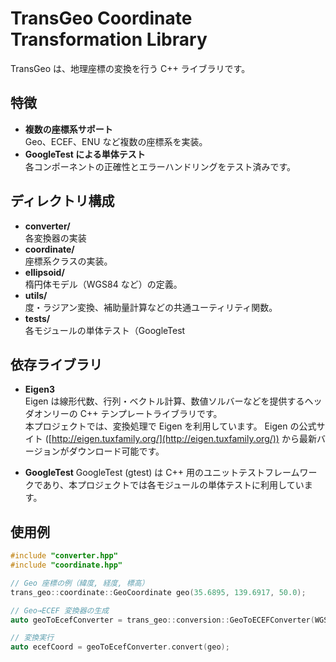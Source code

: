 # TransGeo Coordinate Transformation Library

TransGeo は、地理座標の変換を行う C++ ライブラリです。

## 特徴

- **複数の座標系サポート**  
  Geo、ECEF、ENU など複数の座標系を実装。
- **GoogleTest による単体テスト**  
  各コンポーネントの正確性とエラーハンドリングをテスト済みです。

## ディレクトリ構成

- **converter/**  
  各変換器の実装
- **coordinate/**  
  座標系クラスの実装。
- **ellipsoid/**  
  楕円体モデル（WGS84 など）の定義。
- **utils/**  
  度・ラジアン変換、補助量計算などの共通ユーティリティ関数。
- **tests/**  
  各モジュールの単体テスト（GoogleTest 

## 依存ライブラリ

- **Eigen3**  
  Eigen は線形代数、行列・ベクトル計算、数値ソルバーなどを提供するヘッダオンリーの C++ テンプレートライブラリです。  
  本プロジェクトでは、変換処理で Eigen を利用しています。
  Eigen の公式サイト ([http://eigen.tuxfamily.org/](http://eigen.tuxfamily.org/)) から最新バージョンがダウンロード可能です。
  
- **GoogleTest**
GoogleTest (gtest) は C++ 用のユニットテストフレームワークであり、本プロジェクトでは各モジュールの単体テストに利用しています。

## 使用例

```C++
#include "converter.hpp"
#include "coordinate.hpp"

// Geo 座標の例（緯度, 経度, 標高）
trans_geo::coordinate::GeoCoordinate geo(35.6895, 139.6917, 50.0);

// Geo→ECEF 変換器の生成
auto geoToEcefConverter = trans_geo::conversion::GeoToECEFConverter(WGS84);

// 変換実行
auto ecefCoord = geoToEcefConverter.convert(geo);
```
